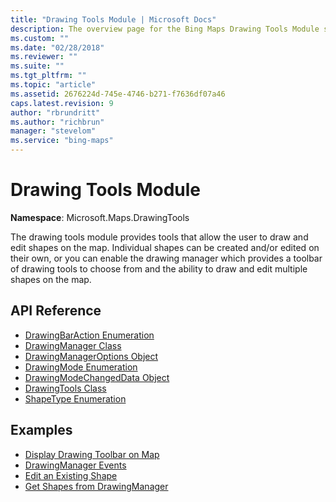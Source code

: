 ```yaml
---
title: "Drawing Tools Module | Microsoft Docs"
description: The overview page for the Bing Maps Drawing Tools Module section with links to articles that describe the various classes, objects, enumerators and examples.
ms.custom: ""
ms.date: "02/28/2018"
ms.reviewer: ""
ms.suite: ""
ms.tgt_pltfrm: ""
ms.topic: "article"
ms.assetid: 2676224d-745e-4746-b271-f7636df07a46
caps.latest.revision: 9
author: "rbrundritt"
ms.author: "richbrun"
manager: "stevelom"
ms.service: "bing-maps"
---
```


# Drawing Tools Module

**Namespace**: Microsoft.Maps.DrawingTools

The drawing tools module provides tools that allow the user to draw and edit shapes on the map. Individual shapes can be created and/or edited on their own, or you can enable the drawing manager which provides a toolbar of drawing tools to choose from and the ability to draw and edit multiple shapes on the map. 

## API Reference

* [DrawingBarAction Enumeration](drawingbaraction-enumeration.md)
* [DrawingManager Class](drawingmanager-class.md)
* [DrawingManagerOptions Object](drawingmanageroptions-object.md)
* [DrawingMode Enumeration](drawingmode-enumeration.md)
* [DrawingModeChangedData Object](drawingmodechangeddata-object.md)
* [DrawingTools Class](drawingtools-class.md)
* [ShapeType Enumeration](shapetype-enumeration.md)

## Examples

* [Display Drawing Toolbar on Map](../../map-control-concepts/drawing-tools-module-examples/display-drawing-toolbar-on-map.md)
* [DrawingManager Events](../../map-control-concepts/drawing-tools-module-examples/drawingmanager-events.md)
* [Edit an Existing Shape](../../map-control-concepts/drawing-tools-module-examples/edit-an-existing-shape.md) 
* [Get Shapes from DrawingManager](../../map-control-concepts/drawing-tools-module-examples/get-shapes-from-drawingmanager.md)
